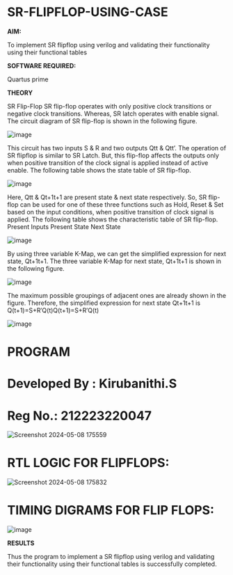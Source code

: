 # SR-FLIPFLOP-USING-CASE

**AIM:**

To implement  SR flipflop using verilog and validating their functionality using their functional tables

**SOFTWARE REQUIRED:**

Quartus prime

**THEORY**

SR Flip-Flop SR flip-flop operates with only positive clock transitions or negative clock transitions. Whereas, SR latch operates with enable signal. The circuit diagram of SR flip-flop is shown in the following figure.

![image](https://github.com/naavaneetha/SR-FLIPFLOP-USING-CASE/assets/154305477/0f710028-ad52-4d3e-9276-8714cf023a25)

 
This circuit has two inputs S & R and two outputs Qtt & Qtt’. The operation of SR flipflop is similar to SR Latch. But, this flip-flop affects the outputs only when positive transition of the clock signal is applied instead of active enable. The following table shows the state table of SR flip-flop.

![image](https://github.com/naavaneetha/SR-FLIPFLOP-USING-CASE/assets/154305477/dabfc4f4-87e3-4cbc-9472-f89ee1b5ed30)

 
Here, Qtt & Qt+1t+1 are present state & next state respectively. So, SR flip-flop can be used for one of these three functions such as Hold, Reset & Set based on the input conditions, when positive transition of clock signal is applied. The following table shows the characteristic table of SR flip-flop. Present Inputs Present State Next State

![image](https://github.com/naavaneetha/SR-FLIPFLOP-USING-CASE/assets/154305477/dd90d16c-aec5-4290-a586-e2346b1e9eb5)

 
By using three variable K-Map, we can get the simplified expression for next state, Qt+1t+1. The three variable K-Map for next state, Qt+1t+1 is shown in the following figure.

![image](https://github.com/naavaneetha/SR-FLIPFLOP-USING-CASE/assets/154305477/473efad6-d70b-4ca7-aeb7-898bbfca319f)

 
The maximum possible groupings of adjacent ones are already shown in the figure. Therefore, the simplified expression for next state Qt+1t+1 is Q(t+1)=S+R′Q(t)Q(t+1)=S+R′Q(t)

![image](https://github.com/Kirubanithi-123/SR-FLIPFLOP-USING-CASE/assets/151388581/6df52181-a9f8-421b-898a-3f6eece38d4f)


# PROGRAM

# Developed By : Kirubanithi.S
# Reg No.: 212223220047
![Screenshot 2024-05-08 175559](https://github.com/Kirubanithi-123/SR-FLIPFLOP-USING-CASE/assets/151388581/08523d8a-81d7-4efd-a49f-a4bb748627fc)


# RTL LOGIC FOR FLIPFLOPS:

![Screenshot 2024-05-08 175832](https://github.com/Kirubanithi-123/SR-FLIPFLOP-USING-CASE/assets/151388581/a883b869-8a6e-4373-899a-cda2cb790297)


# TIMING DIGRAMS FOR FLIP FLOPS:
![image](https://github.com/Kirubanithi-123/SR-FLIPFLOP-USING-CASE/assets/151388581/04f1380a-bbf4-474b-8161-fda5418b1b31)



**RESULTS**

Thus the program to implement a SR flipflop using verilog and validating their functionality using their functional tables is successfully completed.
